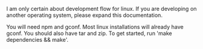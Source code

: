 I am only certain about development flow for linux. If you are developing on another operating system, please expand this documentation.

You will need npm and gconf. Most linux installations will already have gconf. You should also have tar and zip.
To get started, run 'make dependencies && make'.
